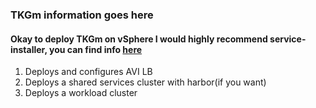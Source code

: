 ### TKGm information goes here


#### Okay to deploy TKGm on vSphere I would highly recommend service-installer, you can find info [here](https://github.com/fabianbrash/Recipes/blob/stable/arcas.md)

1. Deploys and configures AVI LB
2. Deploys a shared services cluster with harbor(if you want)
3. Deploys a workload cluster

